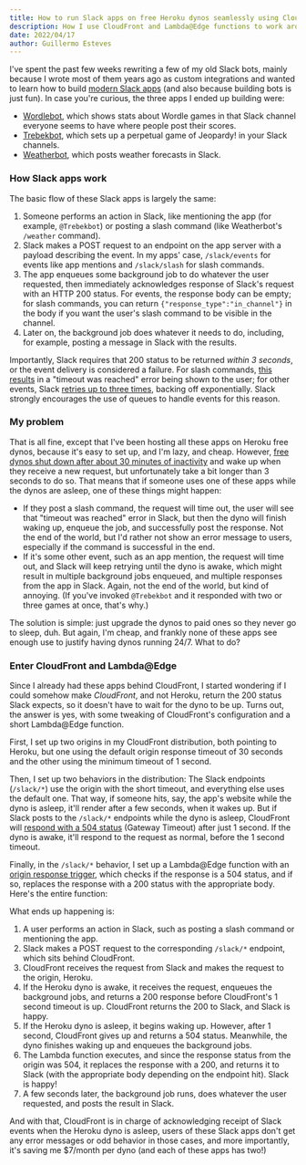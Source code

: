 ```yaml
---
title: How to run Slack apps on free Heroku dynos seamlessly using CloudFront & Lambda@Edge
description: How I use CloudFront and Lambda@Edge functions to work around free Heroku dyno limitations.
date: 2022/04/17
author: Guillermo Esteves
---
```


I've spent the past few weeks rewriting a few of my old Slack bots, mainly because I wrote most of them years ago as custom integrations and wanted to learn how to build [modern Slack apps](https://api.slack.com/) (and also because building bots is just fun). In case you're curious, the three apps I ended up building were:

* [Wordlebot](https://wordlebot.gesteves.com), which shows stats about Wordle games in that Slack channel everyone seems to have where people post their scores.
* [Trebekbot](https://www.trebekbot.com/), which sets up a perpetual game of Jeopardy! in your Slack channels.
* [Weatherbot](https://weatherbot.gesteves.com/), which posts weather forecasts in Slack.

### How Slack apps work

The basic flow of these Slack apps is largely the same:

1. Someone performs an action in Slack, like mentioning the app (for example, `@Trebekbot`) or posting a slash command (like Weatherbot's `/weather` command).
2. Slack makes a POST request to an endpoint on the app server with a payload describing the event. In my apps' case, `/slack/events` for events like app mentions and `/slack/slash` for slash commands.
3. The app enqueues some background job to do whatever the user requested, then immediately acknowledges response of Slack's request with an HTTP 200 status. For events, the response body can be empty; for slash commands, you can return `{"response_type":"in_channel"}` in the body if you want the user's slash command to be visible in the channel.
4. Later on, the background job does whatever it needs to do, including, for example, posting a message in Slack with the results.

Importantly, Slack requires that 200 status to be returned *within 3 seconds*, or the event delivery is considered a failure. For slash commands, [this results](https://api.slack.com/interactivity/slash-commands#responding_basic_receipt) in a "timeout was reached" error being shown to the user; for other events, Slack [retries up to three times](https://api.slack.com/apis/connections/events-api#the-events-api__responding-to-events), backing off exponentially. Slack strongly encourages the use of queues to handle events for this reason.

### My problem

That is all fine, except that I've been hosting all these apps on Heroku free dynos, because it's easy to set up, and I'm lazy, and cheap. However, [free dynos shut down after about 30 minutes of inactivity](https://devcenter.heroku.com/articles/free-dyno-hours#dyno-sleeping) and wake up when they receive a new request, but unfortunately take a bit longer than 3 seconds to do so. That means that if someone uses one of these apps while the dynos are asleep, one of these things might happen:

* If they post a slash command, the request will time out, the user will see that "timeout was reached" error in Slack, but then the dyno will finish waking up, enqueue the job, and successfully post the response. Not the end of the world, but I'd rather not show an error message to users, especially if the command is successful in the end.
* If it's some other event, such as an app mention, the request will time out, and Slack will keep retrying until the dyno is awake, which might result in multiple background jobs enqueued, and multiple responses from the app in Slack. Again, not the end of the world, but kind of annoying. (If you've invoked `@Trebekbot` and it responded with two or three games at once, that's why.)

The solution is simple: just upgrade the dynos to paid ones so they never go to sleep, duh. But again, I'm cheap, and frankly none of these apps see enough use to justify having dynos running 24/7. What to do?

### Enter CloudFront and Lambda@Edge

Since I already had these apps behind CloudFront, I started wondering if I could somehow make *CloudFront*, and not Heroku, return the 200 status Slack expects, so it doesn't have to wait for the dyno to be up. Turns out, the answer is yes, with some tweaking of CloudFront's configuration and a short Lambda@Edge function.

First, I set up two origins in my CloudFront distribution, both pointing to Heroku, but one using the default origin response timeout of 30 seconds and the other using the minimum timeout of 1 second.

Then, I set up two behaviors in the distribution: The Slack endpoints (`/slack/*`) use the origin with the short timeout, and everything else uses the default one. That way, if someone hits, say, the app's website while the dyno is asleep, it'll render after a few seconds, when it wakes up. But if Slack posts to the `/slack/*` endpoints while the dyno is asleep, CloudFront will [respond with a 504 status](https://docs.aws.amazon.com/AmazonCloudFront/latest/DeveloperGuide/distribution-web-values-specify.html#DownloadDistValuesOriginResponseTimeout) (Gateway Timeout) after just 1 second. If the dyno is awake, it'll respond to the request as normal, before the 1 second timeout.

Finally, in the `/slack/*` behavior, I set up a Lambda@Edge function with an [origin response trigger](https://docs.aws.amazon.com/AmazonCloudFront/latest/DeveloperGuide/lambda-at-the-edge.html), which checks if the response is a 504 status, and if so, replaces the response with a 200 status with the appropriate body. Here's the entire function:

<script src="https://gist.github.com/gesteves/653e2bb7895998d352669f1637d13a7d.js"></script>

What ends up happening is:

1. A user performs an action in Slack, such as posting a slash command or mentioning the app.
2. Slack makes a POST request to the corresponding `/slack/*` endpoint, which sits behind CloudFront.
3. CloudFront receives the request from Slack and makes the request to the origin, Heroku.
4. If the Heroku dyno is awake, it receives the request, enqueues the background jobs, and returns a 200 response before CloudFront's 1 second timeout is up. CloudFront returns the 200 to Slack, and Slack is happy.
6. If the Heroku dyno is asleep, it begins waking up. However, after 1 second, CloudFront gives up and returns a 504 status. Meanwhile, the dyno finishes waking up and enqueues the background jobs.
7. The Lambda function executes, and since the response status from the origin was 504, it replaces the response with a 200, and returns it to Slack (with the appropriate body depending on the endpoint hit). Slack is happy!
8. A few seconds later, the background job runs, does whatever the user requested, and posts the result in Slack.

And with that, CloudFront is in charge of acknowledging receipt of Slack events when the Heroku dyno is asleep, users of these Slack apps don't get any error messages or odd behavior in those cases, and more importantly, it's saving me $7/month per dyno (and each of these apps has two!)
